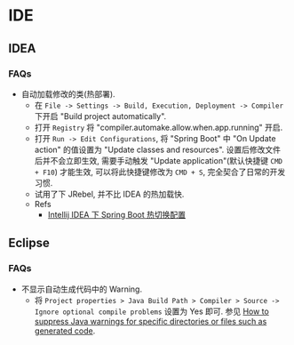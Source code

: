# IDE
## IDEA
### FAQs
* 自动加载修改的类(热部署).
    * 在 `File -> Settings -> Build, Execution, Deployment -> Compiler` 下开启 "Build project automatically".
    * 打开 `Registry` 将 "compiler.automake.allow.when.app.running" 开启.
    * 打开 `Run -> Edit Configurations`, 将 "Spring Boot" 中 "On Update action" 的值设置为 "Update classes and resources". 设置后修改文件后并不会立即生效, 需要手动触发 "Update application"(默认快捷键 `CMD + F10`) 才能生效, 可以将此快捷键修改为 `CMD + S`, 完全契合了日常的开发习惯.
    * 试用了下 JRebel, 并不比 IDEA 的热加载快.
    * Refs
        * [Intellij IDEA 下 Spring Boot 热切换配置](https://segmentfault.com/a/1190000015930347)

## Eclipse
### FAQs
* 不显示自动生成代码中的 Warning.
    * 将 `Project properties > Java Build Path > Compiler > Source -> Ignore optional compile problems` 设置为 Yes 即可. 参见 [How to suppress Java warnings for specific directories or files such as generated code](https://stackoverflow.com/questions/1127920/how-to-suppress-java-warnings-for-specific-directories-or-files-such-as-generate#answer-9835628).
    